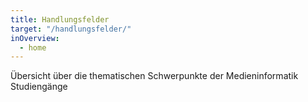 ```yaml
---
title: Handlungsfelder
target: "/handlungsfelder/"
inOverview:
  - home
---
```


Übersicht über die thematischen Schwerpunkte der Medieninformatik Studiengänge